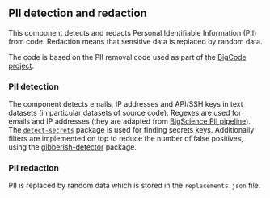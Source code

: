 ## PII detection and redaction

This component detects and redacts Personal Identifiable Information (PII) from code. Redaction means that sensitive data is replaced by random data.

The code is based on the PII removal code used as part of the [BigCode project](https://github.com/bigcode-project/bigcode-dataset/tree/main/pii).

### PII detection

The component detects emails, IP addresses and API/SSH keys in text datasets (in particular datasets of source code). Regexes are used for emails and IP addresses (they are adapted from [BigScience PII pipeline](https://github.com/bigscience-workshop/data-preparation/tree/main/preprocessing/training/02_pii)). The [`detect-secrets`](https://github.com/Yelp/detect-secrets) package is used for finding secrets keys. Additionally filters are implemented on top to reduce the number of false positives, using the [gibberish-detector](https://github.com/domanchi/gibberish-detector) package.

### PII redaction

PII is replaced by random data which is stored in the `replacements.json` file.